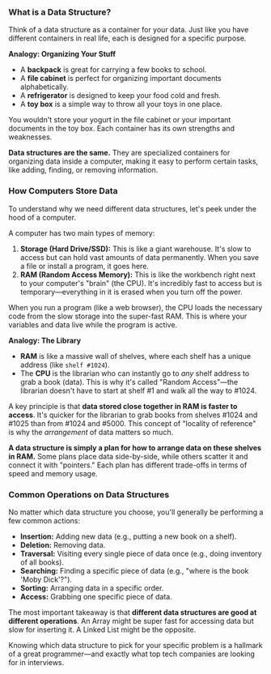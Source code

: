 ### What is a Data Structure?

Think of a data structure as a container for your data. Just like you have different containers in real life, each is designed for a specific purpose.

**Analogy: Organizing Your Stuff**
*   A **backpack** is great for carrying a few books to school.
*   A **file cabinet** is perfect for organizing important documents alphabetically.
*   A **refrigerator** is designed to keep your food cold and fresh.
*   A **toy box** is a simple way to throw all your toys in one place.

You wouldn't store your yogurt in the file cabinet or your important documents in the toy box. Each container has its own strengths and weaknesses.

**Data structures are the same.** They are specialized containers for organizing data inside a computer, making it easy to perform certain tasks, like adding, finding, or removing information.

### How Computers Store Data

To understand why we need different data structures, let's peek under the hood of a computer.

A computer has two main types of memory:
1.  **Storage (Hard Drive/SSD):** This is like a giant warehouse. It's slow to access but can hold vast amounts of data permanently. When you save a file or install a program, it goes here.
2.  **RAM (Random Access Memory):** This is like the workbench right next to your computer's "brain" (the CPU). It's incredibly fast to access but is temporary—everything in it is erased when you turn off the power.

When you run a program (like a web browser), the CPU loads the necessary code from the slow storage into the super-fast RAM. This is where your variables and data live while the program is active.

**Analogy: The Library**
*   **RAM** is like a massive wall of shelves, where each shelf has a unique address (like `shelf #1024`).
*   The **CPU** is the librarian who can instantly go to *any* shelf address to grab a book (data). This is why it's called "Random Access"—the librarian doesn't have to start at shelf #1 and walk all the way to #1024.

A key principle is that **data stored close together in RAM is faster to access**. It's quicker for the librarian to grab books from shelves #1024 and #1025 than from #1024 and #5000. This concept of "locality of reference" is why the *arrangement* of data matters so much.

**A data structure is simply a plan for how to arrange data on these shelves in RAM.** Some plans place data side-by-side, while others scatter it and connect it with "pointers." Each plan has different trade-offs in terms of speed and memory usage.

### Common Operations on Data Structures

No matter which data structure you choose, you'll generally be performing a few common actions:
*   **Insertion:** Adding new data (e.g., putting a new book on a shelf).
*   **Deletion:** Removing data.
*   **Traversal:** Visiting every single piece of data once (e.g., doing inventory of all books).
*   **Searching:** Finding a specific piece of data (e.g., "where is the book 'Moby Dick'?").
*   **Sorting:** Arranging data in a specific order.
*   **Access:** Grabbing one specific piece of data.

The most important takeaway is that **different data structures are good at different operations**. An Array might be super fast for accessing data but slow for inserting it. A Linked List might be the opposite.

Knowing which data structure to pick for your specific problem is a hallmark of a great programmer—and exactly what top tech companies are looking for in interviews.
